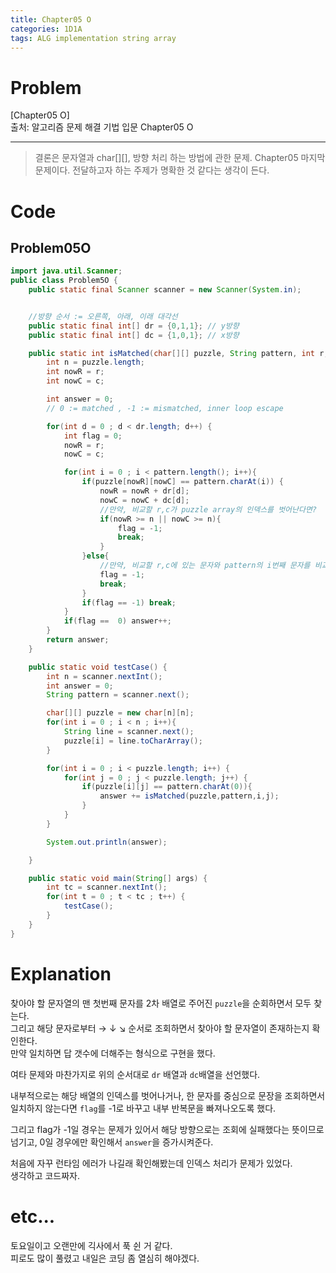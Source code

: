 ```yaml
---
title: Chapter05 O
categories: 1D1A
tags: ALG implementation string array
---
```


# Problem
[Chapter05 O]  
출처: 알고리즘 문제 해결 기법 입문 Chapter05 O  

* * *  

> 결론은 문자열과 char[]\[\], 방향 처리 하는 방법에 관한 문제. Chapter05 마지막 문제이다. 전달하고자 하는 주제가 명확한 것 같다는 생각이 든다.  

# Code  

## Problem05O
~~~java
import java.util.Scanner;
public class Problem5O {
    public static final Scanner scanner = new Scanner(System.in);


    //방향 순서 := 오른쪽, 아래, 이래 대각선
    public static final int[] dr = {0,1,1}; // y방향
    public static final int[] dc = {1,0,1}; // x방향

    public static int isMatched(char[][] puzzle, String pattern, int r, int c) {
        int n = puzzle.length;
        int nowR = r;
        int nowC = c;

        int answer = 0;
        // 0 := matched , -1 := mismatched, inner loop escape

        for(int d = 0 ; d < dr.length; d++) {
            int flag = 0;
            nowR = r;
            nowC = c;

            for(int i = 0 ; i < pattern.length(); i++){
                if(puzzle[nowR][nowC] == pattern.charAt(i)) {
                    nowR = nowR + dr[d];
                    nowC = nowC + dc[d];
                    //만약, 비교할 r,c가 puzzle array의 인덱스를 벗어난다면?
                    if(nowR >= n || nowC >= n){
                        flag = -1;
                        break;
                    }
                }else{
                    //만약, 비교할 r,c에 있는 문자와 pattern의 i번째 문자를 비교했을 때 다르다면?
                    flag = -1;
                    break;
                }
                if(flag == -1) break;
            }
            if(flag ==  0) answer++;
        }
        return answer;
    }

    public static void testCase() {
        int n = scanner.nextInt();
        int answer = 0;
        String pattern = scanner.next();

        char[][] puzzle = new char[n][n];
        for(int i = 0 ; i < n ; i++){
            String line = scanner.next();
            puzzle[i] = line.toCharArray();
        }

        for(int i = 0 ; i < puzzle.length; i++) {
            for(int j = 0 ; j < puzzle.length; j++) {
                if(puzzle[i][j] == pattern.charAt(0)){
                    answer += isMatched(puzzle,pattern,i,j);
                }
            }
        }

        System.out.println(answer);

    }

    public static void main(String[] args) {
        int tc = scanner.nextInt();
        for(int t = 0 ; t < tc ; t++) {
            testCase();
        }
    }
}
~~~  

# Explanation  
찾아야 할 문자열의 맨 첫번째 문자를 2차 배열로 주어진 `puzzle`을 순회하면서 모두 찾는다.  
그리고 해당 문자로부터  →  ↓  ↘  순서로 조회하면서 찾아야 할 문자열이 존재하는지 확인한다.  
만약 일치하면 답 갯수에 더해주는 형식으로 구현을 했다.  

여타 문제와 마찬가지로 위의 순서대로 `dr` 배열과 `dc`배열을 선언했다.  

내부적으로는 해당 배열의 인덱스를 벗어나거나, 한 문자를 중심으로 문장을 조회하면서 일치하지 않는다면 `flag`를 -1로 바꾸고 내부 반복문을 빠져나오도록 했다.  

그리고 flag가 -1일 경우는 문제가 있어서 해당 방향으로는 조회에 실패했다는 뜻이므로 넘기고, 0일 경우에만 확인해서 `answer`을 증가시켜준다.  

처음에 자꾸 런타임 에러가 나길래 확인해봤는데 인덱스 처리가 문제가 있었다.  
생각하고 코드짜자. 


# etc...  
토요일이고 오랜만에 긱사에서 푹 쉰 거 같다.  
피로도 많이 풀렸고 내일은 코딩 좀 열심히 해야겠다.  